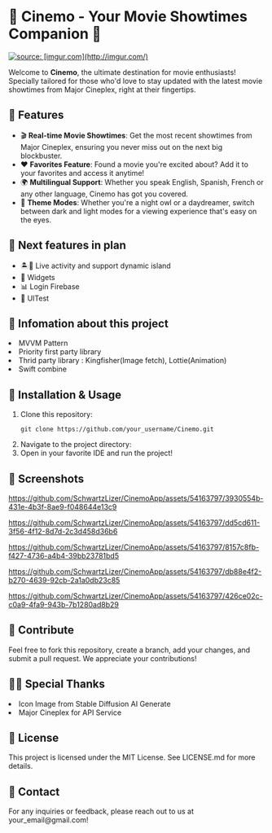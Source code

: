 <h1>🍿 Cinemo - Your Movie Showtimes Companion 🎥</h1>

<a href="https://imgur.com/NloU8RV"><img src="https://i.imgur.com/NloU8RV.png" title="source: [imgur.com](http://imgur.com/)" /></a>
<p>Welcome to <strong>Cinemo</strong>, the ultimate destination for movie enthusiasts! Specially tailored for those who'd love to stay updated with the latest movie showtimes from Major Cineplex, right at their fingertips.</p>

<h2>🌟 Features</h2>
<ul>
<li>🎬 <strong>Real-time Movie Showtimes</strong>: Get the most recent showtimes from Major Cineplex, ensuring you never miss out on the next big blockbuster.</li>
<li>❤️ <strong>Favorites Feature</strong>: Found a movie you're excited about? Add it to your favorites and access it anytime!</li>
<li>🌍 <strong>Multilingual Support</strong>: Whether you speak English, Spanish, French or any other language, Cinemo has got you covered.</li>
<li>🌙 <strong>Theme Modes</strong>: Whether you're a night owl or a daydreamer, switch between dark and light modes for a viewing experience that's easy on the eyes.</li>
</ul>

<h2>🌟 Next features in plan</h2>
<ul>
<li>🏝️🔴 Live activity and support dynamic island</li>
<li>🧰 Widgets</li>
<li>📊 Login Firebase</li>
<li>🔧 UITest</li>
</ul>

<h2>🌟 Infomation about this project</h2>
<li>MVVM Pattern</li>
<li>Priority first party library</li>
<li>Thrid party library : Kingfisher(Image fetch), Lottie(Animation)</li>
<li>Swift combine</li>

<h2>🔧 Installation & Usage</h2>
<ol>
<li>Clone this repository:</li>
<pre><code>git clone https://github.com/your_username/Cinemo.git</code></pre>
<li>Navigate to the project directory:</li>
<li>Open in your favorite IDE and run the project!</li>
</ol>

 <h2>📸 Screenshots</h2>
 
https://github.com/SchwartzLizer/CinemoApp/assets/54163797/3930554b-431e-4b3f-8ae9-f048644e13c9

https://github.com/SchwartzLizer/CinemoApp/assets/54163797/dd5cd611-3f56-4f12-8d7d-2c3d458d36b6

https://github.com/SchwartzLizer/CinemoApp/assets/54163797/8157c8fb-f427-4736-a4b4-39bb23781bd5

https://github.com/SchwartzLizer/CinemoApp/assets/54163797/db88e4f2-b270-4639-92cb-2a1a0db23c85

https://github.com/SchwartzLizer/CinemoApp/assets/54163797/426ce02c-c0a9-4fa9-943b-7b1280ad8b29

<h2>🤝 Contribute</h2>
Feel free to fork this repository, create a branch, add your changes, and submit a pull request. We appreciate your contributions!

<h2>🙏🏻 Special Thanks </h2>
<li>Icon Image from Stable Diffusion AI Generate</li>
<li>Major Cineplex for API Service</li>

<h2>📄 License</h2>
This project is licensed under the MIT License. See LICENSE.md for more details.

<h2>📩 Contact</h2>
For any inquiries or feedback, please reach out to us at your_email@gmail.com!


